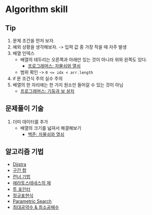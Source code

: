 # Algorithm skill

## Tip

1. 문제 조건을 먼저 보자.
2. 예외 상황을 생각해보자. -> 입력 값 중 가장 작을 때 자주 발생
3. 배열 인덱스
   - 배열의 테두리는 오른쪽과 아래만 있는 것이 아니라 위와 왼쪽도 있다.
      - [프로그래머스: 자물쇠와 열쇠](../programmers/log/60059.md)
   - 범위 확인 -> `0 <= idx < arr.length`
4. if 문 조건식 주의 실수 주의
5. 배열의 한 자리에는 한 가지 원소만 들어갈 수 있는 것이 아님
   - [프로그래머스: 기둥과 보 설치](../programmers/log/60061.md)

## 문제풀이 기술

1. 더미 데이터를 추가
   - 배열의 크기를 넓혀서 해결해보기
     - [백준: 자물쇠와 열쇠](../programmers/log/60059.md)

## 알고리즘 기법

- [Dijstra](./log/Dijkstra.md)
- [구간 합](./log/Prefix_Sum.md)
- [런너 기법](./log/Runner.md)
- [에라토스테네스의 체](./log/Sieve_of_Eratosthenes.md)
- [투 포인터](./log/Two_Pointers.md)
- [정규표현식](./log/regex.md)
- [Parametric Search](./log/parametric_search.md)
- [최대공약수 & 최소공배수](./log/최대공약수_최소공배수.md)
